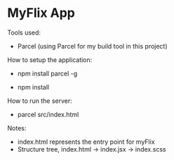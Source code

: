 # MyFlix App

Tools used:

- Parcel (using Parcel for my build tool in this project)

How to setup the application:

- npm install parcel -g

- npm install

How to run the server:

- parcel src/index.html

Notes:

- index.html represents the entry point for myFlix
- Structure tree, index.html -> index.jsx -> index.scss
